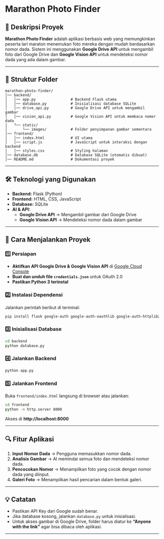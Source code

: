 # Marathon Photo Finder

## 📜 Deskripsi Proyek
**Marathon Photo Finder** adalah aplikasi berbasis web yang memungkinkan peserta lari maraton menemukan foto mereka dengan mudah berdasarkan nomor dada. Sistem ini menggunakan **Google Drive API** untuk mengambil foto dari Google Drive dan **Google Vision API** untuk mendeteksi nomor dada yang ada dalam gambar.

---

## 📁 Struktur Folder
```
marathon-photo-finder/
│── backend/
│   │── app.py                # Backend Flask utama
│   │── database.py           # Inisialisasi database SQLite
│   │── drive_api.py          # Google Drive API untuk mengambil gambar
│   │── vision_api.py         # Google Vision API untuk membaca nomor dada
│   └── static/
│       └── images/           # Folder penyimpanan gambar sementara
│── frontend/
│   │── index.html            # UI utama
│   │── script.js             # JavaScript untuk interaksi dengan backend
│   │── styles.css            # Styling halaman
│── database.db               # Database SQLite (otomatis dibuat)
│── README.md                 # Dokumentasi proyek
```

---

## 🛠 Teknologi yang Digunakan
- **Backend:** Flask (Python)
- **Frontend:** HTML, CSS, JavaScript
- **Database:** SQLite
- **AI & API:**
  - **Google Drive API** → Mengambil gambar dari Google Drive
  - **Google Vision API** → Mendeteksi nomor dada dalam gambar

---

## 🚀 Cara Menjalankan Proyek

### 1️⃣ Persiapan
- **Aktifkan API Google Drive & Google Vision API** di [Google Cloud Console](https://console.cloud.google.com/)
- **Buat dan unduh file `credentials.json`** untuk OAuth 2.0
- **Pastikan Python 3 terinstal**

### 2️⃣ Instalasi Dependensi
Jalankan perintah berikut di terminal:
```bash
pip install flask google-auth google-auth-oauthlib google-auth-httplib2 googleapiclient opencv-python sqlite3
```

### 3️⃣ Inisialisasi Database
```bash
cd backend
python database.py
```

### 4️⃣ Jalankan Backend
```bash
python app.py
```

### 5️⃣ Jalankan Frontend
Buka `frontend/index.html` langsung di browser atau jalankan:
```bash
cd frontend
python -m http.server 8000
```
Akses di **http://localhost:8000**

---

## 🔍 Fitur Aplikasi
1. **Input Nomor Dada** → Pengguna memasukkan nomor dada.
2. **Analisis Gambar** → AI memindai semua foto dan mendeteksi nomor dada.
3. **Pencocokan Nomor** → Menampilkan foto yang cocok dengan nomor dada yang diinput.
4. **Galeri Foto** → Menampilkan hasil pencarian dalam bentuk galeri.

---

## 💡 Catatan
- Pastikan API Key dari Google sudah benar.
- Jika database kosong, jalankan `database.py` untuk inisialisasi.
- Untuk akses gambar di Google Drive, folder harus diatur ke **“Anyone with the link”** agar bisa dibaca oleh aplikasi.

---
